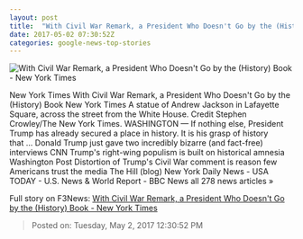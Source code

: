 ```yaml
---
layout: post
title:  "With Civil War Remark, a President Who Doesn't Go by the (History) Book - New York Times"
date: 2017-05-02 07:30:52Z
categories: google-news-top-stories
---
```


![With Civil War Remark, a President Who Doesn't Go by the (History) Book - New York Times](https://static01.nyt.com/images/2017/05/02/us/02history1/02history1-facebookJumbo.jpg)

New York Times With Civil War Remark, a President Who Doesn't Go by the (History) Book New York Times A statue of Andrew Jackson in Lafayette Square, across the street from the White House. Credit Stephen Crowley/The New York Times. WASHINGTON — If nothing else, President Trump has already secured a place in history. It is his grasp of history that ... Donald Trump just gave two incredibly bizarre (and fact-free) interviews CNN Trump's right-wing populism is built on historical amnesia Washington Post Distortion of Trump's Civil War comment is reason few Americans trust the media The Hill (blog) New York Daily News - USA TODAY - U.S. News & World Report - BBC News all 278 news articles »


Full story on F3News: [With Civil War Remark, a President Who Doesn't Go by the (History) Book - New York Times](http://www.f3nws.com/n/AggQyH)

> Posted on: Tuesday, May 2, 2017 12:30:52 PM
